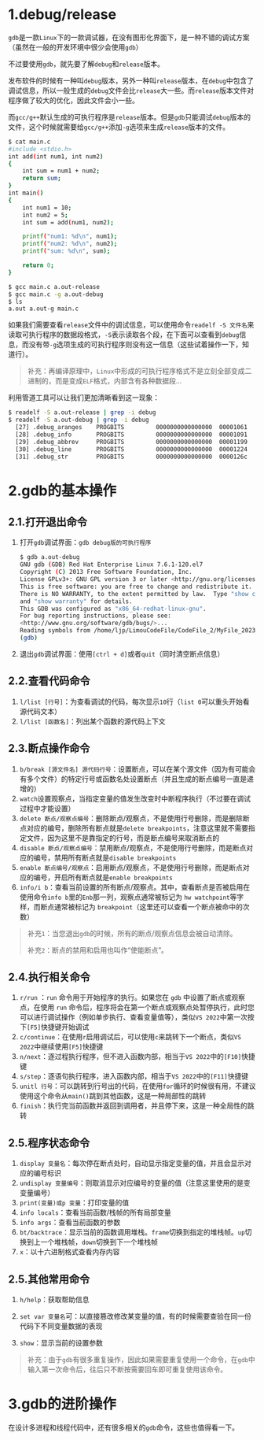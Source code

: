 # 1.debug/release

`gdb`是一款`Linux`下的一款调试器，在没有图形化界面下，是一种不错的调试方案（虽然在一般的开发环境中很少会使用`gdb`）

不过要使用`gdb`，就先要了解`debug`和`release`版本。

发布软件的时候有一种叫`debug`版本，另外一种叫`release`版本，在`debug`中包含了调试信息，所以一般生成的`debug`文件会比`release`大一些。而`release`版本文件对程序做了较大的优化，因此文件会小一些。

而`gcc/g++`默认生成的可执行程序是`release`版本。但是`gdb`只能调试`debug`版本的文件，这个时候就需要给`gcc/g++`添加`-g`选项来生成`release`版本的文件。

```bash
$ cat main.c
#include <stdio.h>
int add(int num1, int num2)
{
    int sum = num1 + num2;
    return sum;
}
int main() 
{
    int num1 = 10;
    int num2 = 5;
    int sum = add(num1, num2);

    printf("num1: %d\n", num1);
    printf("num2: %d\n", num2);
    printf("sum: %d\n", sum);

    return 0;
}

$ gcc main.c a.out-release
$ gcc main.c -g a.out-debug
$ ls 
a.out a.out-g main.c
```

如果我们需要查看`release`文件中的调试信息，可以使用命令`readelf -S 文件名`来读取可执行程序的数据段格式，`-S`表示读取各个段，在下面可以查看到`debug`信息，而没有带`-g`选项生成的可执行程序则没有这一信息（这些试着操作一下，知道行）。

> 补充：再编译原理中，`Linux`中形成的可执行程序格式不是立刻全部变成二进制的，而是变成`ELF`格式，内部含有各种数据段...

利用管道工具可以让我们更加清晰看到这一现象：

```bash
$ readelf -S a.out-release | grep -i debug
$ readelf -S a.out-debug | grep -i debug
  [27] .debug_aranges    PROGBITS         0000000000000000  00001061
  [28] .debug_info       PROGBITS         0000000000000000  00001091
  [29] .debug_abbrev     PROGBITS         0000000000000000  00001199
  [30] .debug_line       PROGBITS         0000000000000000  00001224
  [31] .debug_str        PROGBITS         0000000000000000  0000126c
```

# 2.gdb的基本操作

## 2.1.打开退出命令

1. 打开`gdb`调试界面：`gdb debug版的可执行程序`
   
   ```bash
   $ gdb a.out-debug
   GNU gdb (GDB) Red Hat Enterprise Linux 7.6.1-120.el7
   Copyright (C) 2013 Free Software Foundation, Inc.
   License GPLv3+: GNU GPL version 3 or later <http://gnu.org/licenses/gpl.html>
   This is free software: you are free to change and redistribute it.
   There is NO WARRANTY, to the extent permitted by law.  Type "show copying"
   and "show warranty" for details.
   This GDB was configured as "x86_64-redhat-linux-gnu".
   For bug reporting instructions, please see:
   <http://www.gnu.org/software/gdb/bugs/>...
   Reading symbols from /home/ljp/LimouCodeFile/CodeFile_2/MyFile_2023_9_25/a.out-debug...done.
   (gdb) 
   ```

2. 退出`gdb`调试界面：使用`[ctrl + d]`或者`quit`（同时清空断点信息）

## 2.2.查看代码命令

1. `l/list [行号]`：为查看调试的代码，每次显示`10`行（`list 0`可以重头开始看源代码文本）
2. `l/list [函数名]`：列出某个函数的源代码上下文

## 2.3.断点操作命令

1. `b/break [源文件名] 源代码行号`：设置断点，可以在某个源文件（因为有可能会有多个文件）的特定行号或函数名处设置断点（并且生成的断点编号一直是递增的）
2. `watch`设置观察点，当指定变量的值发生改变时中断程序执行（不过要在调试过程中才能设置）
3. `delete 断点/观察点编号`：删除断点/观察点，不是使用行号删除，而是删除断点对应的编号，删除所有断点就是`delete breakpoints`，注意这里就不需要指定文件，因为这里不是靠指定的行号，而是断点编号来取消断点的
4. `disable 断点/观察点编号`：禁用断点/观察点，不是使用行号删除，而是断点对应的编号，禁用所有断点就是`disable breakpoints`
5. `enable 断点编号/观察点`：启用断点/观察点，不是使用行号删除，而是断点对应的编号，开启所有断点就是`enable breakpoints`
6. `info/i b`：查看当前设置的所有断点/观察点。其中，查看断点是否被启用在使用命令`info b`里的`Enb`那一列，观察点通常被标记为 `hw watchpoint`等字样，而断点通常被标记为 `breakpoint`（这里还可以查看一个断点被命中的次数）

> 补充`1`：当您退出`gdb`的时候，所有的断点/观察点信息会被自动清除。
>
> 补充`2`：断点的禁用和启用也叫作“使能断点”。 

## 2.4.执行相关命令

1. `r/run` ：`run` 命令用于开始程序的执行。如果您在 `gdb` 中设置了断点或观察点，在使用 `run` 命令后，程序将会在第一个断点或观察点处暂停执行，此时您可以进行调试操作（例如单步执行、查看变量值等），类似`VS 2022`中第一次按下`[F5]`快捷键开始调试
2. `c/continue`：在使用`r`启用调试后，可以使用`c`来跳转下一个断点，类似`VS 2022`中继续使用`[F5]`快捷键
3. `n/next`：逐过程执行程序，但不进入函数内部，相当于`VS 2022`中的`[F10]`快捷键
4. `s/step`：逐语句执行程序，进入函数内部，相当于`VS 2022`中的`[F11]`快捷键
5. `unitl 行号`：可以跳转到行号出的代码，在使用`for`循环的时候很有用，不建议使用这个命令从`main()`跳到其他函数，这是一种局部性的跳转
6. `finish`：执行完当前函数并返回到调用者，并且停下来，这是一种全局性的跳转

## 2.5.程序状态命令

1. `display 变量名`：每次停在断点处时，自动显示指定变量的值，并且会显示对应的编号标识
2. `undisplay 变量编号`：则取消显示对应编号的变量的值（注意这里使用的是变变量编号）
3. `print(变量)或p 变量`：打印变量的值
4. `info locals`：查看当前函数/栈帧的所有局部变量
5. `info args`：查看当前函数的参数
6. `bt/backtrace`：显示当前的函数调用堆栈。`frame`切换到指定的堆栈帧。`up`切换到上一个堆栈帧，`down`切换到下一个堆栈帧
7. `x`：以十六进制格式查看内存内容

## 2.5.其他常用命令

1. `h/help`：获取帮助信息

2. `set var 变量名`可：以直接篡改修改某变量的值，有的时候需要查验在同一份代码下不同变量数据的表现

3. `show`：显示当前的设置参数

> 补充：由于`gdb`有很多重复操作，因此如果需要重复使用一个命令，在`gdb`中输入第一次命令后，往后只不断按需要回车即可重复使用该命令。

# 3.gdb的进阶操作

在设计多进程和线程代码中，还有很多相关的`gdb`命令，这些也值得看一下。

